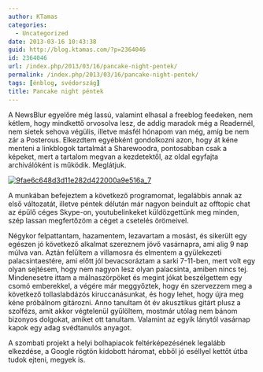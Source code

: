 ```yaml
---
author: KTamas
categories:
  - Uncategorized
date: 2013-03-16 10:43:38
guid: http://blog.ktamas.com/?p=2364046
id: 2364046
url: /index.php/2013/03/16/pancake-night-pentek/
permalink: /index.php/2013/03/16/pancake-night-pentek/
tags: [énblog, svédország]
title: Pancake night péntek
---
```


A NewsBlur egyelőre még lassú, valamint elhasal a freeblog feedeken, nem kétlem, hogy mindkettő orvosolva lesz, de addig maradok még a Readernél, nem sietek sehova végülis, illetve másfél hónapom van még, amíg be nem zár a Posterous. Elkezdtem egyébként gondolkozni azon, hogy át kéne menteni a linkblogok tartalmát a Sharewoodra, pontosabban csak a képeket, mert a tartalom megvan a kezdetektől, az oldal egyfajta archiválóként is működik. Meglátjuk.

[<img src="/wp-content/uploads/2013/03/9fae6c648d3d11e282d422000a9e516a_7.jpg" alt="9fae6c648d3d11e282d422000a9e516a_7" width="612" height="612" class="aligncenter size-full wp-image-2364047" srcset="/wp-content/uploads/2013/03/9fae6c648d3d11e282d422000a9e516a_7.jpg 612w, /wp-content/uploads/2013/03/9fae6c648d3d11e282d422000a9e516a_7-150x150.jpg 150w, /wp-content/uploads/2013/03/9fae6c648d3d11e282d422000a9e516a_7-300x300.jpg 300w" sizes="(max-width: 612px) 100vw, 612px" />](/wp-content/uploads/2013/03/9fae6c648d3d11e282d422000a9e516a_7.jpg)

A munkában befejeztem a következő programomat, legalábbis annak az első változatát, illetve péntek délután már nagyon beindult az offtopic chat az épülő céges Skype-on, youtubelinkeket küldözgettünk meg minden, szép lassan megfertőzöm a céget a csetelés örömeivel. 

Négykor felpattantam, hazamentem, lezavartam a mosást, és sikerült egy egészen jó következő alkalmat szereznem jövő vasárnapra, ami alig 9 nap múlva van. Aztán felültem a villamosra és elmentem a gyülekezeti palacsintaestére, ami előtt jól bevacsoráztam a sarki 7-11-ben, mert volt egy olyan sejtésem, hogy nem nagyon lesz olyan palacsinta, amiben nincs tej. Mindenesetre ittam a málnaszörpöket és megint jókat beszélgettem egy csomó emberekkel, a végére már meggyőztek, hogy én szervezzem meg a következő tollaslabdázós kiruccanásunkat, és hogy lehet, hogy újra meg kéne próbálnom gitározni. Anno tanultam öt év akusztikus gitárt plusz a szolfézs, amit akkor végtelenül gyűlöltem, mostmár utólag nem bánom bizonyos dolgokat, amiket ott tanultam. Valamint az egyik lánytól vasárnap kapok egy adag svédtanulós anyagot.

A szombati projekt a helyi bolhapiacok feltérképezésének legalább elkezdése, a Google rögtön kidobott háromat, ebből jó eséllyel kettőt útba tudok ejteni, megyek is.

